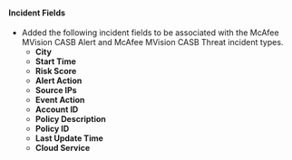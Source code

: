 #### Incident Fields
- Added the following incident fields to be associated with the McAfee MVision CASB Alert and McAfee MVision CASB Threat incident types.
  - **City**
  - **Start Time**
  - **Risk Score**
  - **Alert Action**
  - **Source IPs**
  - **Event Action**
  - **Account ID**
  - **Policy Description**
  - **Policy ID**
  - **Last Update Time**
  - **Cloud Service**
